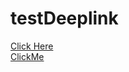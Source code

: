 # testDeeplink
<a href="HealthHub://clevertap.healthhub/abdm?hip=abcdTest1234">Click Here</a>
<br>
[ClickMe](https://HealthHub://clevertap.healthhub/abdm?hip=abcdTest1234)
